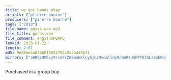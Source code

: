 ```yaml
---
title: we got bands okay
artists: ["pi'erre bourne"]
producers: ["pi'erre bourne"]
tags: ["2018"]
file_name: gasss.wav.mp3
file_title: gasss.wav
file_comment: engiTunPGAP0
leaked: 2023-01-22
length: 2:07
md5: 9e86be4a846b0f5552794c2c3a440b71
mirrors: ["aHR0cHM6Ly9rcmFrZW5maWxlcy5jb20vdmlldy9nWnR4UnFPT01hL2ZpbGUuaHRtbA==", "aHR0cHM6Ly9kYnJlZS5vcmcvdi85ZWE4NGQ="]
---
```

Purchased in a group buy
